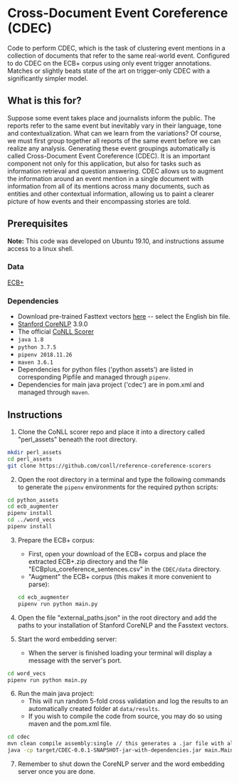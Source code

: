 # Cross-Document Event Coreference (CDEC)

Code to perform CDEC, which is the task of clustering event mentions in a collection
of documents that refer to the same real-world event. Configured to do CDEC on the ECB+ corpus using only event trigger annotations. Matches or slightly beats state of the art on trigger-only CDEC with a significantly simpler model.

## What is this for?
Suppose some event takes place and journalists
inform the public. The reports refer to the same
event but inevitably vary in their language, tone
and contextualization. What can we learn from
the variations? Of course, we must first group together all reports of the same event before we can
realize any analysis. Generating these event groupings automatically is called Cross-Document Event Coreference (CDEC). It is an important component not only for this application, but also for tasks
such as information retrieval and question answering. CDEC allows us to augment the information
around an event mention in a single document with
information from all of its mentions across many
documents, such as entities and other contextual
information, allowing us to paint a clearer picture
of how events and their encompassing stories are
told.

## Prerequisites
**Note:** This code was developed on Ubuntu 19.10, and instructions assume access to a linux shell.

### Data
[ECB+](http://www.newsreader-project.eu/results/data/the-ecb-corpus/)
### Dependencies
- Download pre-trained Fasttext vectors [here](https://fasttext.cc/docs/en/crawl-vectors.html) -- select the English bin file.
- [Stanford CoreNLP](https://stanfordnlp.github.io/CoreNLP/download.html) 3.9.0
- The official [CoNLL Scorer](https://github.com/conll/reference-coreference-scorers)
- ``java 1.8``
- ``python 3.7.5``
- ``pipenv 2018.11.26``
- ``maven 3.6.1``
- Dependencies for python files ('python assets') are listed in corresponding Pipfile and managed through ``pipenv``.
- Dependencies for main java project ('cdec') are in pom.xml and managed through ``maven``.

## Instructions
1. Clone the CoNLL scorer repo and place it into a directory called "perl_assets" beneath the root directory.
  ```bash
  mkdir perl_assets
  cd perl_assets
  git clone https://github.com/conll/reference-coreference-scorers
  ```

2. Open the root directory in a terminal and type the following commands to generate the ``pipenv`` environments for the required python scripts:
  ```bash
  cd python_assets
  cd ecb_augmenter
  pipenv install
  cd ../word_vecs
  pipenv install
  ```

3. Prepare the ECB+ corpus:
    - First, open your download of the ECB+ corpus and place the extracted ECB+.zip directory and the file "ECBplus_coreference_sentences.csv" in the ``CDEC/data`` directory.
    - "Augment" the ECB+ corpus (this makes it more convenient to parse):
    ```bash
    cd ecb_augmenter
    pipenv run python main.py
    ```

4. Open the file "external_paths.json" in the root directory and add the paths to your installation of Stanford CoreNLP and the Fasstext vectors.

5. Start the word embedding server:
    - When the server is finished loading your terminal will display a message with the server's port.
  ```bash
  cd word_vecs
  pipenv run python main.py
  ```

6. Run the main java project:
    - This will run random 5-fold cross validation and log the results to an automatically created folder at  ``data/results``.
    - If you wish to compile the code from source, you may do so using maven and the pom.xml file.
  ```bash
  cd cdec
  mvn clean compile assembly:single // this generates a .jar file with all necessary dependencies
  java -cp target/CDEC-0.0.1-SNAPSHOT-jar-with-dependencies.jar main.Main
  ```
  
7. Remember to shut down the CoreNLP server and the word embedding server once you are done.
